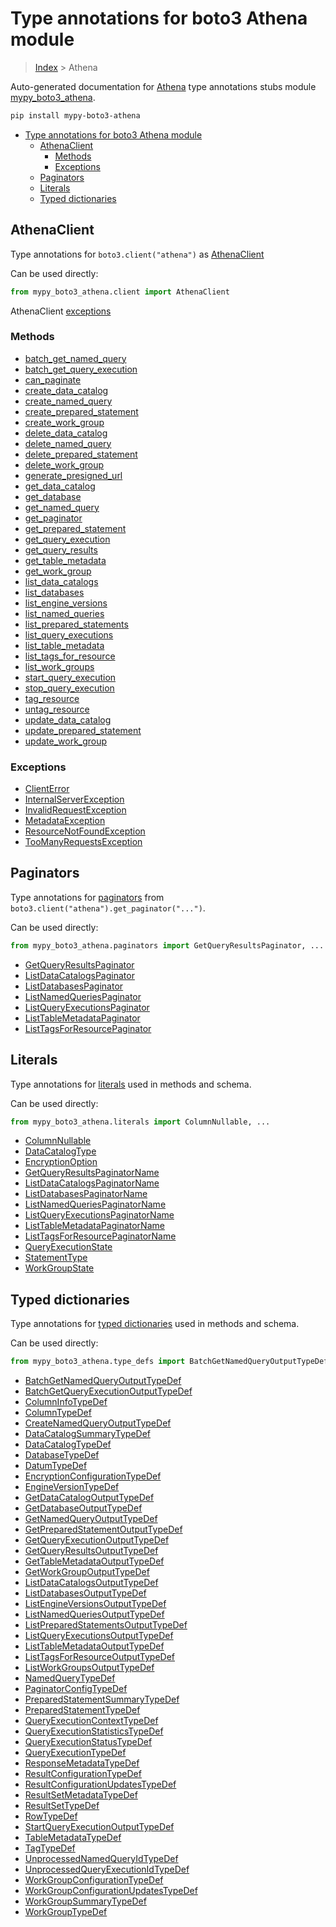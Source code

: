 # Type annotations for boto3 Athena module

> [Index](..) > Athena

Auto-generated documentation for
[Athena](https://boto3.amazonaws.com/v1/documentation/api/latest/reference/services/athena.html#Athena)
type annotations stubs module
[mypy_boto3_athena](https://pypi.org/project/mypy-boto3-athena/).

```bash
pip install mypy-boto3-athena
```

- [Type annotations for boto3 Athena module](#type-annotations-for-boto3-athena-module)
  - [AthenaClient](#athenaclient)
    - [Methods](#methods)
    - [Exceptions](#exceptions)
  - [Paginators](#paginators)
  - [Literals](#literals)
  - [Typed dictionaries](#typed-dictionaries)

## AthenaClient

Type annotations for `boto3.client("athena")` as [AthenaClient](./client.md)

Can be used directly:

```python
from mypy_boto3_athena.client import AthenaClient
```

AthenaClient [exceptions](./client.md#exceptions)

### Methods

- [batch_get_named_query](./client.md#batch-get-named-query)
- [batch_get_query_execution](./client.md#batch-get-query-execution)
- [can_paginate](./client.md#can-paginate)
- [create_data_catalog](./client.md#create-data-catalog)
- [create_named_query](./client.md#create-named-query)
- [create_prepared_statement](./client.md#create-prepared-statement)
- [create_work_group](./client.md#create-work-group)
- [delete_data_catalog](./client.md#delete-data-catalog)
- [delete_named_query](./client.md#delete-named-query)
- [delete_prepared_statement](./client.md#delete-prepared-statement)
- [delete_work_group](./client.md#delete-work-group)
- [generate_presigned_url](./client.md#generate-presigned-url)
- [get_data_catalog](./client.md#get-data-catalog)
- [get_database](./client.md#get-database)
- [get_named_query](./client.md#get-named-query)
- [get_paginator](./client.md#get-paginator)
- [get_prepared_statement](./client.md#get-prepared-statement)
- [get_query_execution](./client.md#get-query-execution)
- [get_query_results](./client.md#get-query-results)
- [get_table_metadata](./client.md#get-table-metadata)
- [get_work_group](./client.md#get-work-group)
- [list_data_catalogs](./client.md#list-data-catalogs)
- [list_databases](./client.md#list-databases)
- [list_engine_versions](./client.md#list-engine-versions)
- [list_named_queries](./client.md#list-named-queries)
- [list_prepared_statements](./client.md#list-prepared-statements)
- [list_query_executions](./client.md#list-query-executions)
- [list_table_metadata](./client.md#list-table-metadata)
- [list_tags_for_resource](./client.md#list-tags-for-resource)
- [list_work_groups](./client.md#list-work-groups)
- [start_query_execution](./client.md#start-query-execution)
- [stop_query_execution](./client.md#stop-query-execution)
- [tag_resource](./client.md#tag-resource)
- [untag_resource](./client.md#untag-resource)
- [update_data_catalog](./client.md#update-data-catalog)
- [update_prepared_statement](./client.md#update-prepared-statement)
- [update_work_group](./client.md#update-work-group)

### Exceptions

- [ClientError](./client.md#clienterror)
- [InternalServerException](./client.md#internalserverexception)
- [InvalidRequestException](./client.md#invalidrequestexception)
- [MetadataException](./client.md#metadataexception)
- [ResourceNotFoundException](./client.md#resourcenotfoundexception)
- [TooManyRequestsException](./client.md#toomanyrequestsexception)

## Paginators

Type annotations for [paginators](./paginators.md) from
`boto3.client("athena").get_paginator("...")`.

Can be used directly:

```python
from mypy_boto3_athena.paginators import GetQueryResultsPaginator, ...
```

- [GetQueryResultsPaginator](./paginators.md#getqueryresultspaginator)
- [ListDataCatalogsPaginator](./paginators.md#listdatacatalogspaginator)
- [ListDatabasesPaginator](./paginators.md#listdatabasespaginator)
- [ListNamedQueriesPaginator](./paginators.md#listnamedqueriespaginator)
- [ListQueryExecutionsPaginator](./paginators.md#listqueryexecutionspaginator)
- [ListTableMetadataPaginator](./paginators.md#listtablemetadatapaginator)
- [ListTagsForResourcePaginator](./paginators.md#listtagsforresourcepaginator)

## Literals

Type annotations for [literals](./literals.md) used in methods and schema.

Can be used directly:

```python
from mypy_boto3_athena.literals import ColumnNullable, ...
```

- [ColumnNullable](./literals.md#columnnullable)
- [DataCatalogType](./literals.md#datacatalogtype)
- [EncryptionOption](./literals.md#encryptionoption)
- [GetQueryResultsPaginatorName](./literals.md#getqueryresultspaginatorname)
- [ListDataCatalogsPaginatorName](./literals.md#listdatacatalogspaginatorname)
- [ListDatabasesPaginatorName](./literals.md#listdatabasespaginatorname)
- [ListNamedQueriesPaginatorName](./literals.md#listnamedqueriespaginatorname)
- [ListQueryExecutionsPaginatorName](./literals.md#listqueryexecutionspaginatorname)
- [ListTableMetadataPaginatorName](./literals.md#listtablemetadatapaginatorname)
- [ListTagsForResourcePaginatorName](./literals.md#listtagsforresourcepaginatorname)
- [QueryExecutionState](./literals.md#queryexecutionstate)
- [StatementType](./literals.md#statementtype)
- [WorkGroupState](./literals.md#workgroupstate)

## Typed dictionaries

Type annotations for [typed dictionaries](./type_defs.md) used in methods and
schema.

Can be used directly:

```python
from mypy_boto3_athena.type_defs import BatchGetNamedQueryOutputTypeDef, ...
```

- [BatchGetNamedQueryOutputTypeDef](./type_defs.md#batchgetnamedqueryoutputtypedef)
- [BatchGetQueryExecutionOutputTypeDef](./type_defs.md#batchgetqueryexecutionoutputtypedef)
- [ColumnInfoTypeDef](./type_defs.md#columninfotypedef)
- [ColumnTypeDef](./type_defs.md#columntypedef)
- [CreateNamedQueryOutputTypeDef](./type_defs.md#createnamedqueryoutputtypedef)
- [DataCatalogSummaryTypeDef](./type_defs.md#datacatalogsummarytypedef)
- [DataCatalogTypeDef](./type_defs.md#datacatalogtypedef)
- [DatabaseTypeDef](./type_defs.md#databasetypedef)
- [DatumTypeDef](./type_defs.md#datumtypedef)
- [EncryptionConfigurationTypeDef](./type_defs.md#encryptionconfigurationtypedef)
- [EngineVersionTypeDef](./type_defs.md#engineversiontypedef)
- [GetDataCatalogOutputTypeDef](./type_defs.md#getdatacatalogoutputtypedef)
- [GetDatabaseOutputTypeDef](./type_defs.md#getdatabaseoutputtypedef)
- [GetNamedQueryOutputTypeDef](./type_defs.md#getnamedqueryoutputtypedef)
- [GetPreparedStatementOutputTypeDef](./type_defs.md#getpreparedstatementoutputtypedef)
- [GetQueryExecutionOutputTypeDef](./type_defs.md#getqueryexecutionoutputtypedef)
- [GetQueryResultsOutputTypeDef](./type_defs.md#getqueryresultsoutputtypedef)
- [GetTableMetadataOutputTypeDef](./type_defs.md#gettablemetadataoutputtypedef)
- [GetWorkGroupOutputTypeDef](./type_defs.md#getworkgroupoutputtypedef)
- [ListDataCatalogsOutputTypeDef](./type_defs.md#listdatacatalogsoutputtypedef)
- [ListDatabasesOutputTypeDef](./type_defs.md#listdatabasesoutputtypedef)
- [ListEngineVersionsOutputTypeDef](./type_defs.md#listengineversionsoutputtypedef)
- [ListNamedQueriesOutputTypeDef](./type_defs.md#listnamedqueriesoutputtypedef)
- [ListPreparedStatementsOutputTypeDef](./type_defs.md#listpreparedstatementsoutputtypedef)
- [ListQueryExecutionsOutputTypeDef](./type_defs.md#listqueryexecutionsoutputtypedef)
- [ListTableMetadataOutputTypeDef](./type_defs.md#listtablemetadataoutputtypedef)
- [ListTagsForResourceOutputTypeDef](./type_defs.md#listtagsforresourceoutputtypedef)
- [ListWorkGroupsOutputTypeDef](./type_defs.md#listworkgroupsoutputtypedef)
- [NamedQueryTypeDef](./type_defs.md#namedquerytypedef)
- [PaginatorConfigTypeDef](./type_defs.md#paginatorconfigtypedef)
- [PreparedStatementSummaryTypeDef](./type_defs.md#preparedstatementsummarytypedef)
- [PreparedStatementTypeDef](./type_defs.md#preparedstatementtypedef)
- [QueryExecutionContextTypeDef](./type_defs.md#queryexecutioncontexttypedef)
- [QueryExecutionStatisticsTypeDef](./type_defs.md#queryexecutionstatisticstypedef)
- [QueryExecutionStatusTypeDef](./type_defs.md#queryexecutionstatustypedef)
- [QueryExecutionTypeDef](./type_defs.md#queryexecutiontypedef)
- [ResponseMetadataTypeDef](./type_defs.md#responsemetadatatypedef)
- [ResultConfigurationTypeDef](./type_defs.md#resultconfigurationtypedef)
- [ResultConfigurationUpdatesTypeDef](./type_defs.md#resultconfigurationupdatestypedef)
- [ResultSetMetadataTypeDef](./type_defs.md#resultsetmetadatatypedef)
- [ResultSetTypeDef](./type_defs.md#resultsettypedef)
- [RowTypeDef](./type_defs.md#rowtypedef)
- [StartQueryExecutionOutputTypeDef](./type_defs.md#startqueryexecutionoutputtypedef)
- [TableMetadataTypeDef](./type_defs.md#tablemetadatatypedef)
- [TagTypeDef](./type_defs.md#tagtypedef)
- [UnprocessedNamedQueryIdTypeDef](./type_defs.md#unprocessednamedqueryidtypedef)
- [UnprocessedQueryExecutionIdTypeDef](./type_defs.md#unprocessedqueryexecutionidtypedef)
- [WorkGroupConfigurationTypeDef](./type_defs.md#workgroupconfigurationtypedef)
- [WorkGroupConfigurationUpdatesTypeDef](./type_defs.md#workgroupconfigurationupdatestypedef)
- [WorkGroupSummaryTypeDef](./type_defs.md#workgroupsummarytypedef)
- [WorkGroupTypeDef](./type_defs.md#workgrouptypedef)
